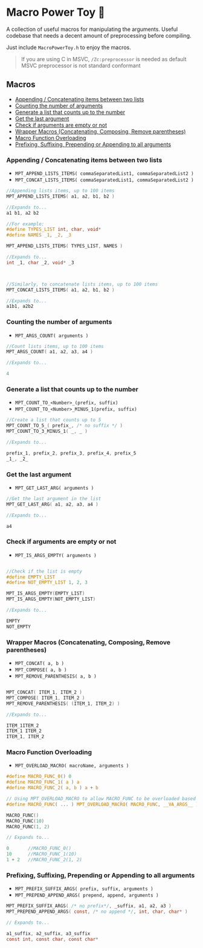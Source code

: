 # Macro Power Toy 🎲

A collection of useful macros for manipulating the arguments. 
Useful codebase that needs a decent amount of preprocessing before compiling.

Just include `MacroPowerToy.h` to enjoy the macros.

> If you are using C in MSVC, `/Zc:preprocessor` is needed as default MSVC preprocessor is not standard conformant

## Macros

- [Appending / Concatenating items between two lists](#appending-concatenating-items-between-two-lists)
- [Counting the number of arguments](#counting-the-number-of-arguments)
- [Generate a list that counts up to the number](#generate-a-list-that-counts-up-to-the-number)
- [Get the last argument](#get-the-last-argument)
- [Check if arguments are empty or not](#check-if-arguments-are-empty-or-not)
- [Wrapper Macros (Concatenating, Composing, Remove parentheses)](#wrapper-macros-concatenating-composing-remove-parentheses)
- [Macro Function Overloading](#macro-function-overloading)
- [Prefixing, Suffixing, Prepending or Appending to all arguments](#prefixing-suffixing-prepending-or-appending-to-all-arguments)


### Appending / Concatenating items between two lists

- `MPT_APPEND_LISTS_ITEMS( commaSeparatedList1, commaSeparatedList2 )`
- `MPT_CONCAT_LISTS_ITEMS( commaSeparatedList1, commaSeparatedList2 )`
```c
//Appending lists items, up to 100 items
MPT_APPEND_LISTS_ITEMS( a1, a2, b1, b2 )

//Expands to...
a1 b1, a2 b2

//For example:
#define TYPES_LIST int, char, void*
#define NAMES _1, _2, _3

MPT_APPEND_LISTS_ITEMS( TYPES_LIST, NAMES )

//Expands to...
int _1, char _2, void* _3



//Similarly, to concatenate lists items, up to 100 items
MPT_CONCAT_LISTS_ITEMS( a1, a2, b1, b2 )

//Expands to...
a1b1, a2b2
```

### Counting the number of arguments

- `MPT_ARGS_COUNT( arguments )`
```c
//Count lists items, up to 100 items
MPT_ARGS_COUNT( a1, a2, a3, a4 )

//Expands to...

4
```

### Generate a list that counts up to the number

- `MPT_COUNT_TO_<Number>_(prefix, suffix)`
- `MPT_COUNT_TO_<Number>_MINUS_1(prefix, suffix)`
```c
//Create a list that counts up to 5
MPT_COUNT_TO_5_( prefix_, /* no suffix */ )
MPT_COUNT_TO_3_MINUS_1( _, _ )

//Expands to...

prefix_1, prefix_2, prefix_3, prefix_4, prefix_5
_1_, _2_
```

### Get the last argument

- `MPT_GET_LAST_ARG( arguments )`
```c
//Get the last argument in the list
MPT_GET_LAST_ARG( a1, a2, a3, a4 )

//Expands to...

a4
```

### Check if arguments are empty or not

- `MPT_IS_ARGS_EMPTY( arguments )`
```c

//Check if the list is empty
#define EMPTY_LIST
#define NOT_EMPTY_LIST 1, 2, 3

MPT_IS_ARGS_EMPTY(EMPTY_LIST)
MPT_IS_ARGS_EMPTY(NOT_EMPTY_LIST)

//Expands to...

EMPTY
NOT_EMPTY
```

### Wrapper Macros (Concatenating, Composing, Remove parentheses)
- `MPT_CONCAT( a, b )`
- `MPT_COMPOSE( a, b )`
- `MPT_REMOVE_PARENTHESIS( a, b )`

```c

MPT_CONCAT( ITEM_1, ITEM_2 )
MPT_COMPOSE( ITEM_1, ITEM_2 )
MPT_REMOVE_PARENTHESIS( (ITEM_1, ITEM_2) )

//Expands to...

ITEM_1ITEM_2
ITEM_1 ITEM_2
ITEM_1, ITEM_2
```

### Macro Function Overloading

- `MPT_OVERLOAD_MACRO( macroName, arguments )`

```c
#define MACRO_FUNC_0() 0
#define MACRO_FUNC_1( a ) a
#define MACRO_FUNC_2( a, b ) a + b

// Using MPT_OVERLOAD_MACRO to allow MACRO_FUNC to be overloaded based on number of arguments
#define MACRO_FUNC( ... ) MPT_OVERLOAD_MACRO( MACRO_FUNC, __VA_ARGS__ )

MACRO_FUNC()
MACRO_FUNC(10)
MACRO_FUNC(1, 2)

// Expands to...

0       //MACRO_FUNC_0()
10      //MACRO_FUNC_1(10)
1 + 2   //MACRO_FUNC_2(1, 2)
```

### Prefixing, Suffixing, Prepending or Appending to all arguments

- `MPT_PREFIX_SUFFIX_ARGS( prefix, suffix, arguments )`
- `MPT_PREPEND_APPEND_ARGS( prepend, append, arguments )`

```c
MPT_PREFIX_SUFFIX_ARGS( /* no prefix*/, _suffix, a1, a2, a3 )
MPT_PREPEND_APPEND_ARGS( const, /* no append */, int, char, char* )

// Expands to...

a1_suffix, a2_suffix, a3_suffix
const int, const char, const char*
```